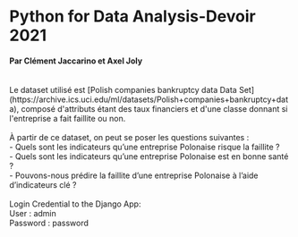 # Python for Data Analysis-Devoir 2021
#### Par Clément Jaccarino et Axel Joly
</br>
Le dataset utilisé est [Polish companies bankruptcy data Data Set](https://archive.ics.uci.edu/ml/datasets/Polish+companies+bankruptcy+data), composé d'attributs étant des taux financiers et d'une classe donnant si l'entreprise a fait faillite ou non.
</br>
</br>
À partir de ce dataset, on peut se poser les questions suivantes :
</br>
- Quels sont les indicateurs qu’une entreprise Polonaise risque la faillite ?
</br>
- Quels sont les indicateurs qu’une entreprise Polonaise est en bonne santé ?
</br>
- Pouvons-nous prédire la faillite d’une entreprise Polonaise à l’aide d’indicateurs clé ?
</br>
</br>
Login Credential to the Django App:
</br>
User : admin
</br>
Password : password
